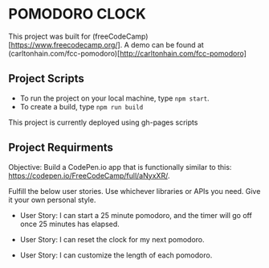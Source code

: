 POMODORO CLOCK
==================================================================

This project was built for (freeCodeCamp)[https://www.freecodecamp.org/]. A demo can be found at (carltonhain.com/fcc-pomodoro)[http://carltonhain.com/fcc-pomodoro]

## Project Scripts

* To run the project on your local machine, type `npm start`.
* To create a build, type `npm run build`

This project is currently deployed using gh-pages scripts

## Project Requirments


Objective: Build a CodePen.io app that is functionally similar to this: https://codepen.io/FreeCodeCamp/full/aNyxXR/.

Fulfill the below user stories. Use whichever libraries or APIs you need. Give it your own personal style.

* User Story: I can start a 25 minute pomodoro, and the timer will go off once 25 minutes has elapsed.

* User Story: I can reset the clock for my next pomodoro.

* User Story: I can customize the length of each pomodoro.
